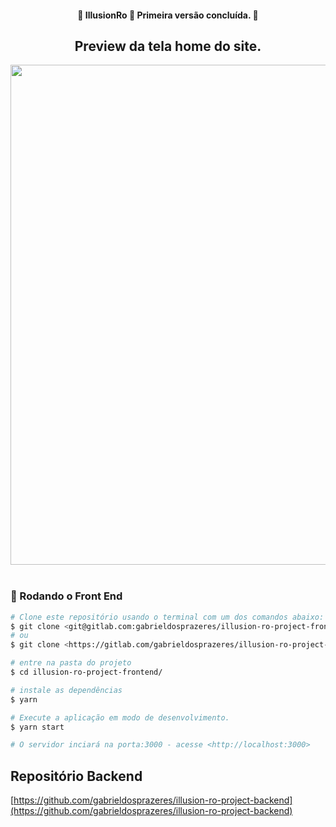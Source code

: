 <div align="center">
    <h4> 🚧  IllusionRo 🚀 Primeira versão concluída.  🚧</h4>
</div>

<div align="center">
    <h2> Preview da tela home do site.</h2>
</div>

<div align="center">
    <img width="800px" hight="300px" src="https://i.imgur.com/X68fme7.png" /><br><br>
</div>

### 🎲 Rodando o Front End

```bash
# Clone este repositório usando o terminal com um dos comandos abaixo:
$ git clone <git@gitlab.com:gabrieldosprazeres/illusion-ro-project-frontend.git>
# ou
$ git clone <https://gitlab.com/gabrieldosprazeres/illusion-ro-project-frontend.git>

# entre na pasta do projeto
$ cd illusion-ro-project-frontend/

# instale as dependências
$ yarn

# Execute a aplicação em modo de desenvolvimento.
$ yarn start

# O servidor inciará na porta:3000 - acesse <http://localhost:3000>

```

## Repositório Backend
[https://github.com/gabrieldosprazeres/illusion-ro-project-backend](https://github.com/gabrieldosprazeres/illusion-ro-project-backend)
